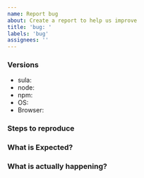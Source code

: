 ```yaml
---
name: Report bug
about: Create a report to help us improve
title: 'bug: '
labels: 'bug'
assignees: ''
---
```


<!--
- Try to search for your issue, it may have already been answered or even fixed in the development version.

- Check if the issue is reproducible with the latest stable version of dumi. If you are using a pre-release, please indicate the specific version you are using.

- It is **required** that you clearly describe the steps necessary to reproduce the issue you are running into. Issues with no clear repro steps will not be triaged. If an issue labeled "need repro" receives no further input from the issue author for more than 5 days, it will be closed.

- If your issue is resolved but still open, don’t hesitate to close it. In case you found a solution by yourself, it could be helpful to explain how you fixed it.
-->

### Versions

- sula:
- node:
- npm:
- OS:
- Browser:

### Steps to reproduce

### What is Expected?

### What is actually happening?
